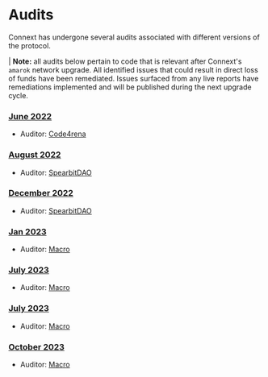 # Audits

Connext has undergone several audits associated with different versions of the protocol.

| **Note:** all audits below pertain to code that is relevant after Connext's `amarok` network upgrade. All identified issues that could result in direct loss of funds have been remediated. Issues surfaced from any live reports have remediations implemented and will be published during the next upgrade cycle.

### [June 2022](https://github.com/connext/audits/blob/main/amarok/Connext%20Amarok%20contest%20%E2%80%94%20Code%20423n4.pdf)

- Auditor: [Code4rena](https://code4rena.com/)

### [August 2022](https://github.com/connext/audits/blob/main/amarok/Connext%20Amarok%20contest%20%E2%80%94%20Code%20423n4.pdf)

- Auditor: [SpearbitDAO](https://spearbit.com/)

### [December 2022](https://github.com/connext/audits/blob/main/amarok/ConnextNxtp-Spearbit-Security-Review.pdf)

- Auditor: [SpearbitDAO](https://spearbit.com)

### [Jan 2023](https://github.com/connext/audits/blob/main/amarok/Connext_A-1__Macro_Audits.pdf)

- Auditor: [Macro](https://0xmacro.com/)

### [July 2023](https://0xmacro.com/library/audits/connext-2)

- Auditor: [Macro](https://0xmacro.com/)

### [July 2023](https://0xmacro.com/library/audits/connext-3)

- Auditor: [Macro](https://0xmacro.com/)

### [October 2023](https://0xmacro.com/library/audits/connext-4)

- Auditor: [Macro](https://0xmacro.com/)
